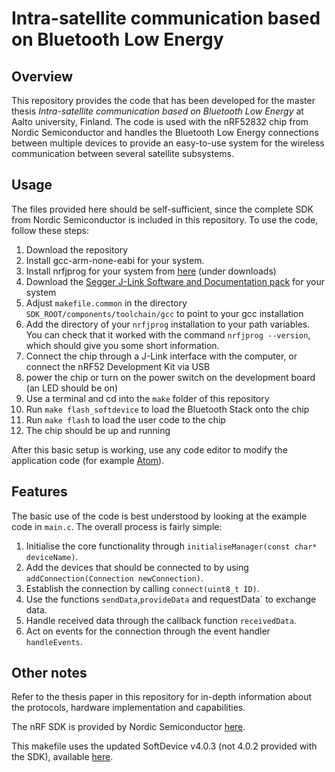 # Intra-satellite communication based on Bluetooth Low Energy

## Overview

This repository provides the code that has been developed for the master thesis *Intra-satellite communication based on Bluetooth Low Energy* at Aalto university, Finland. The code is used with the nRF52832 chip from Nordic Semiconductor and handles the Bluetooth Low Energy connections between multiple devices to provide an easy-to-use system for the wireless communication between several satellite subsystems.

## Usage

The files provided here should be self-sufficient, since the complete SDK from Nordic Semiconductor is included in this repository. To use the code, follow these steps:

1. Download the repository
2. Install gcc-arm-none-eabi for your system.
3. Install nrfjprog for your system from [here](http://www.nordicsemi.com/eng/Products/Bluetooth-low-energy/nRF52832) (under downloads)
4. Download the [Segger J-Link Software and Documentation pack](https://www.segger.com/downloads/jlink) for your system
3. Adjust `makefile.common` in the directory `SDK_ROOT/components/toolchain/gcc` to point to your gcc installation
4. Add the directory of your `nrfjprog` installation to your path variables. You can check that it worked with the command `nrfjprog --version`, which should give you some short information.
4. Connect the chip through a J-Link interface with the computer, or connect the nRF52 Development Kit via USB
5. power the chip or turn on the power switch on the development board (an LED should be on)
5. Use a terminal and cd into the `make` folder of this repository
6. Run `make flash_softdevice` to load the Bluetooth Stack onto the chip
7. Run `make flash` to load the user code to the chip
8. The chip should be up and running

After this basic setup is working, use any code editor to modify the application code (for example [Atom](https://atom.io)).

## Features

The basic use of the code is best understood by looking at the example code in `main.c`. The overall process is fairly simple:

1. Initialise the core functionality through `initialiseManager(const char* deviceName)`.
2. Add the devices that should be connected to by using `addConnection(Connection newConnection)`.
3. Establish the connection by calling `connect(uint8_t ID)`.
4. Use the functions `sendData`,`provideData` and requestData` to exchange data.
5. Handle received data through the callback function `receivedData`.
6. Act on events for the connection through the event handler `handleEvents`.

## Other notes

Refer to the thesis paper in this repository for in-depth information about the protocols, hardware implementation and capabilities.

The nRF SDK is provided by Nordic Semiconductor [here](https://www.nordicsemi.com/eng/Products/Bluetooth-low-energy/nRF52832/Development-tools-and-Software).

This makefile uses the updated SoftDevice v4.0.3 (not 4.0.2 provided with the SDK), available [here](https://www.nordicsemi.com/eng/Products/Bluetooth-low-energy/nRF52832/Development-tools-and-Software).
